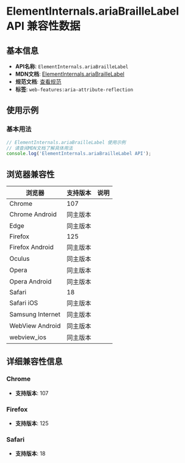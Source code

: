 # ElementInternals.ariaBrailleLabel API 兼容性数据

## 基本信息

- **API名称**: `ElementInternals.ariaBrailleLabel`
- **MDN文档**: [ElementInternals.ariaBrailleLabel](https://developer.mozilla.org/docs/Web/API/ElementInternals/ariaBrailleLabel)
- **规范文档**: [查看规范](https://w3c.github.io/aria/#dom-ariamixin-ariabraillelabel)
- **标签**: `web-features:aria-attribute-reflection`

## 使用示例

### 基本用法

```javascript
// ElementInternals.ariaBrailleLabel 使用示例
// 请查阅MDN文档了解具体用法
console.log('ElementInternals.ariaBrailleLabel API');
```

## 浏览器兼容性

| 浏览器 | 支持版本 | 说明 |
|--------|----------|------|
| Chrome | 107 |  |
| Chrome Android | 同主版本 |  |
| Edge | 同主版本 |  |
| Firefox | 125 |  |
| Firefox Android | 同主版本 |  |
| Oculus | 同主版本 |  |
| Opera | 同主版本 |  |
| Opera Android | 同主版本 |  |
| Safari | 18 |  |
| Safari iOS | 同主版本 |  |
| Samsung Internet | 同主版本 |  |
| WebView Android | 同主版本 |  |
| webview_ios | 同主版本 |  |

## 详细兼容性信息

### Chrome

- **支持版本**: 107

### Firefox

- **支持版本**: 125

### Safari

- **支持版本**: 18

